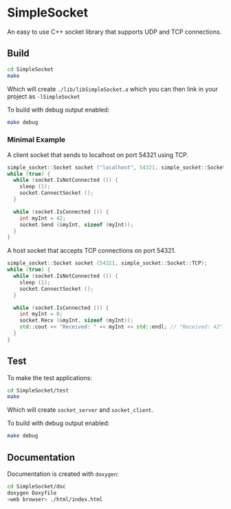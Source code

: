 # SimpleSocket
An easy to use C++ socket library that supports UDP and TCP connections.

## Build
```bash
cd SimpleSocket
make
```
Which will create `./lib/libSimpleSocket.a` which you can then link in your project as `-lSimpleSocket`

To build with debug output enabled:
```bash
make debug
```

### Minimal Example
A client socket that sends to localhost on port 54321 using TCP.
```cpp
simple_socket::Socket socket ("localhost", 54321, simple_socket::Socket::TCP);
while (true) {
  while (socket.IsNotConnected ()) {
    sleep (1);
    socket.ConnectSocket ();
  }

  while (socket.IsConnected ()) {
    int myInt = 42;
    socket.Send (&myInt, sizeof (myInt));
  }
}
```

A host socket that accepts TCP connections on port 54321.
```cpp
simple_socket::Socket socket (54321, simple_socket::Socket::TCP);
while (true) {
  while (socket.IsNotConnected ()) {
    sleep (1);
    socket.ConnectSocket ();
  }

  while (socket.IsConnected ()) {
    int myInt = 0;
    socket.Recv (&myInt, sizeof (myInt));
    std::cout << "Received: " << myInt << std::endl; // "Received: 42"
  }
}
```

## Test
To make the test applications:
```bash
cd SimpleSocket/test
make
```
Which will create `socket_server` and `socket_client`.

To build with debug output enabled:
```bash
make debug
```

## Documentation
Documentation is created with `doxygen`:
```bash
cd SimpleSocket/doc
doxygen Doxyfile
<web browser> ./html/index.html
```